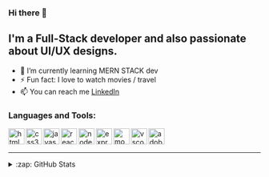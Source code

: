 ### Hi there 👋

## I'm a Full-Stack developer and also passionate about UI/UX designs.

- 🌱 I’m currently learning MERN STACK dev
- ⚡  Fun fact: I love to watch movies / travel
- 📫 You can reach me [LinkedIn](https://www.linkedin.com/in/avishka-kapuruge-04510a1b7/) 


### Languages and Tools:

<img align="left" alt="html5" height="32" width="32" src="https://simpleicons.org/icons/html5.svg" />
<img align="left" alt="css3" height="32" width="32" src="https://simpleicons.org/icons/css3.svg" />
<img align="left" alt="javascript" height="32" width="32" src="https://simpleicons.org/icons/javascript.svg" />
<img align="left" alt="react.js" height="32" width="32" src="https://simpleicons.org/icons/react.svg" />
<img align="left" alt="node.js" height="32" width="32" src="https://simpleicons.org/icons/node-dot-js.svg" />
<img align="left" alt="express.js" height="32" width="32" src="https://simpleicons.org/icons/express.svg" />
<img align="left" alt="mongoDB" height="32" width="32" src="https://simpleicons.org/icons/mongodb.svg" />
<img align="left" alt="vscode" height="32" width="32" src="https://simpleicons.org/icons/visualstudiocode.svg" />
<img align="left" alt="adobeXD" height="32" width="32" src="https://simpleicons.org/icons/adobexd.svg" />

<br />
<br />

---

<details>
  <summary>:zap: GitHub Stats</summary>

 <img align="left" alt="Avishka's GitHub Stats" src="https://github-readme-stats.avishka964.vercel.app/api/top-langs/?username=avishka964&show_icons=true&hide_border=true&bg_color=f1f1f1" />

</details>
